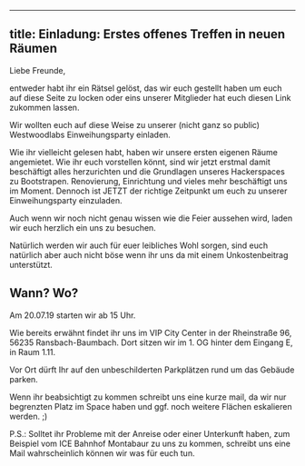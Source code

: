 
---
title: Einladung: Erstes offenes Treffen in neuen Räumen
---

Liebe Freunde,

entweder habt ihr ein Rätsel gelöst, das wir euch gestellt haben um euch auf diese Seite zu locken oder eins unserer Mitglieder hat euch diesen Link zukommen lassen.

Wir wollten euch auf diese Weise zu unserer (nicht ganz so public) Westwoodlabs Einweihungsparty einladen.  

Wie ihr vielleicht gelesen habt, haben wir unsere ersten eigenen Räume angemietet. Wie ihr euch vorstellen könnt, sind wir jetzt erstmal damit beschäftigt alles herzurichten und 
die Grundlagen unseres Hackerspaces zu Bootstrapen. Renovierung, Einrichtung und vieles mehr beschäftigt uns im Moment. Dennoch ist JETZT der richtige Zeitpunkt um euch zu unserer
Einweihungsparty einzuladen. 

Auch wenn wir noch nicht genau wissen wie die Feier aussehen wird, laden wir euch herzlich ein uns zu besuchen. 

Natürlich werden wir auch für euer leibliches Wohl sorgen, sind euch natürlich aber auch nicht böse wenn ihr uns da mit einem Unkostenbeitrag unterstützt.

## Wann? Wo?
Am 20.07.19 starten wir ab 15 Uhr.

Wie bereits erwähnt findet ihr uns im VIP City Center in der Rheinstraße 96, 56235 Ransbach-Baumbach.
Dort sitzen wir im 1. OG hinter dem Eingang E, in Raum 1.11. 

Vor Ort dürft Ihr auf den unbeschilderten Parkplätzen rund um das Gebäude parken. 

Wenn ihr beabsichtigt zu kommen schreibt uns eine kurze mail, da wir nur begrenzten Platz im Space haben und ggf. noch weitere Flächen eskalieren werden. ;) 

P.S.: Solltet ihr Probleme mit der Anreise oder einer Unterkunft haben, zum Beispiel vom ICE Bahnhof Montabaur zu uns zu kommen, schreibt uns eine Mail wahrscheinlich können wir was für euch tun.
